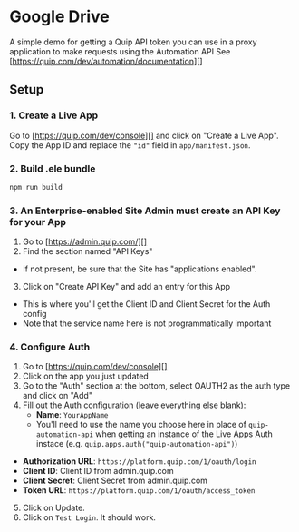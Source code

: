 # Google Drive

A simple demo for getting a Quip API token you can use in a proxy
application to make requests using the Automation API
See [https://quip.com/dev/automation/documentation][]

## Setup

### 1. Create a Live App

Go to [https://quip.com/dev/console][] and click on "Create a Live App". Copy the App ID and replace the `"id"` field in `app/manifest.json`.

### 2. Build .ele bundle

```bash
npm run build
```

### 3. An Enterprise-enabled Site Admin must create an API Key for your App

1. Go to [https://admin.quip.com/][]
2. Find the section named "API Keys"
  - If not present, be sure that the Site has "applications enabled".
3. Click on "Create API Key" and add an entry for this App
  - This is where you'll get the Client ID and Client Secret for the Auth config
  - Note that the service name here is not programmatically important

### 4. Configure Auth

1. Go to [https://quip.com/dev/console][]
2. Click on the app you just updated
3. Go to the "Auth" section at the bottom, select OAUTH2 as the auth type and click on "Add"
4. Fill out the Auth configuration (leave everything else blank):
	- **Name**: `YourAppName`
    - You'll need to use the name you choose here in place of `quip-automation-api` when getting an instance of the Live Apps Auth instace (e.g. `quip.apps.auth("quip-automation-api")`)
  - **Authorization URL**: `https://platform.quip.com/1/oauth/login`
  - **Client ID**: Client ID from admin.quip.com
  - **Client Secret**: Client Secret from admin.quip.com
  - **Token URL**: `https://platform.quip.com/1/oauth/access_token`
5. Click on Update.
6. Click on `Test Login`. It should work.
